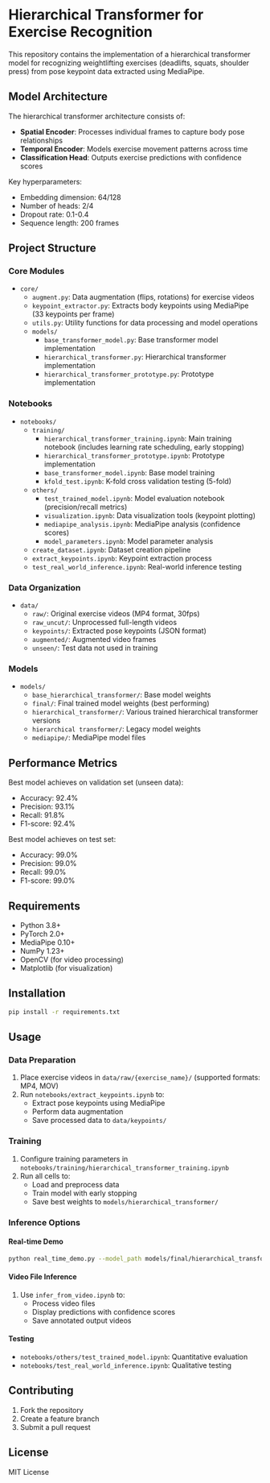 # Hierarchical Transformer for Exercise Recognition

This repository contains the implementation of a hierarchical transformer model for recognizing weightlifting exercises (deadlifts, squats, shoulder press) from pose keypoint data extracted using MediaPipe.

## Model Architecture

The hierarchical transformer architecture consists of:
- **Spatial Encoder**: Processes individual frames to capture body pose relationships
- **Temporal Encoder**: Models exercise movement patterns across time
- **Classification Head**: Outputs exercise predictions with confidence scores

Key hyperparameters:
- Embedding dimension: 64/128
- Number of heads: 2/4
- Dropout rate: 0.1-0.4
- Sequence length: 200 frames

## Project Structure

### Core Modules
- `core/`
  - `augment.py`: Data augmentation (flips, rotations) for exercise videos
  - `keypoint_extractor.py`: Extracts body keypoints using MediaPipe (33 keypoints per frame)
  - `utils.py`: Utility functions for data processing and model operations
  - `models/`
    - `base_transformer_model.py`: Base transformer model implementation
    - `hierarchical_transformer.py`: Hierarchical transformer implementation
    - `hierarchical_transformer_prototype.py`: Prototype implementation

### Notebooks
- `notebooks/`
  - `training/`
    - `hierarchical_transformer_training.ipynb`: Main training notebook (includes learning rate scheduling, early stopping)
    - `hierarchical_transformer_prototype.ipynb`: Prototype implementation
    - `base_transformer_model.ipynb`: Base model training
    - `kfold_test.ipynb`: K-fold cross validation testing (5-fold)
  - `others/`
    - `test_trained_model.ipynb`: Model evaluation notebook (precision/recall metrics)
    - `visualization.ipynb`: Data visualization tools (keypoint plotting)
    - `mediapipe_analysis.ipynb`: MediaPipe analysis (confidence scores)
    - `model_parameters.ipynb`: Model parameter analysis
  - `create_dataset.ipynb`: Dataset creation pipeline
  - `extract_keypoints.ipynb`: Keypoint extraction process
  - `test_real_world_inference.ipynb`: Real-world inference testing

### Data Organization
- `data/`
  - `raw/`: Original exercise videos (MP4 format, 30fps)
  - `raw_uncut/`: Unprocessed full-length videos
  - `keypoints/`: Extracted pose keypoints (JSON format)
  - `augmented/`: Augmented video frames
  - `unseen/`: Test data not used in training

### Models
- `models/`
  - `base_hierarchical_transformer/`: Base model weights
  - `final/`: Final trained model weights (best performing)
  - `hierarchical_transformer/`: Various trained hierarchical transformer versions
  - `hierarchical transformer/`: Legacy model weights
  - `mediapipe/`: MediaPipe model files

## Performance Metrics

Best model achieves on validation set (unseen data):
- Accuracy: 92.4%
- Precision: 93.1% 
- Recall: 91.8%
- F1-score: 92.4%

Best model achieves on test set:
- Accuracy: 99.0%
- Precision: 99.0%
- Recall: 99.0%
- F1-score: 99.0%

## Requirements
- Python 3.8+
- PyTorch 2.0+
- MediaPipe 0.10+
- NumPy 1.23+
- OpenCV (for video processing)
- Matplotlib (for visualization)

## Installation

```bash
pip install -r requirements.txt
```

## Usage

### Data Preparation
1. Place exercise videos in `data/raw/{exercise_name}/` (supported formats: MP4, MOV)
2. Run `notebooks/extract_keypoints.ipynb` to:
   - Extract pose keypoints using MediaPipe
   - Perform data augmentation
   - Save processed data to `data/keypoints/`

### Training
1. Configure training parameters in `notebooks/training/hierarchical_transformer_training.ipynb`
2. Run all cells to:
   - Load and preprocess data
   - Train model with early stopping
   - Save best weights to `models/hierarchical_transformer/`

### Inference Options

#### Real-time Demo
```bash
python real_time_demo.py --model_path models/final/hierarchical_transformer_f201_d64_h2_s1_t1_do0.1_20250701_1555.pth
```

#### Video File Inference
1. Use `infer_from_video.ipynb` to:
   - Process video files
   - Display predictions with confidence scores
   - Save annotated output videos

#### Testing
- `notebooks/others/test_trained_model.ipynb`: Quantitative evaluation
- `notebooks/test_real_world_inference.ipynb`: Qualitative testing

## Contributing

1. Fork the repository
2. Create a feature branch
3. Submit a pull request

## License

MIT License
